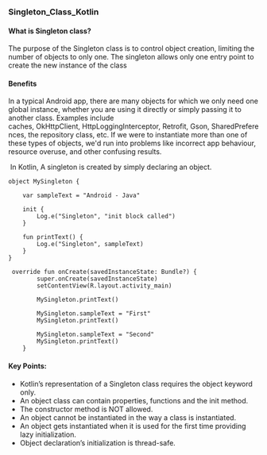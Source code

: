 ### Singleton_Class_Kotlin

#### What is Singleton class?

The purpose of the Singleton class is to control object creation, limiting the number of objects to only one. The singleton allows only one entry point to create the new instance of the class

#### Benefits

In a typical Android app, there are many objects for which we only need one global instance, whether you are using it directly or simply passing it to another class. Examples include caches, OkHttpClient, HttpLoggingInterceptor, Retrofit, Gson, SharedPreferences, the repository class, etc. If we were to instantiate more than one of these types of objects, we'd run into problems like incorrect app behaviour, resource overuse, and other confusing results.

 In Kotlin, A singleton is created by simply declaring an object.

```
object MySingleton {

    var sampleText = "Android - Java"

    init {
        Log.e("Singleton", "init block called")
    }

    fun printText() {
        Log.e("Singleton", sampleText)
    }
}

 override fun onCreate(savedInstanceState: Bundle?) {
        super.onCreate(savedInstanceState)
        setContentView(R.layout.activity_main)

        MySingleton.printText()

        MySingleton.sampleText = "First"
        MySingleton.printText()

        MySingleton.sampleText = "Second"
        MySingleton.printText()
    }

```
#### Key Points:

- Kotlin’s representation of a Singleton class requires the object keyword only.
- An object class can contain properties, functions and the init method.
- The constructor method is NOT allowed.
- An object cannot be instantiated in the way a class is instantiated.
- An object gets instantiated when it is used for the first time providing lazy initialization.
- Object declaration’s initialization is thread-safe.
